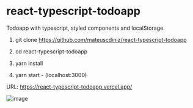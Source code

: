 # react-typescript-todoapp
Todoapp with typescript, styled components and localStorage.

1. git clone https://github.com/mateuscdiniz/react-typescript-todoapp

2. cd react-typescript-todoapp

3. yarn install

4. yarn start - (localhost:3000)

URL: https://react-typescript-todoapp.vercel.app/

![image](https://user-images.githubusercontent.com/26740302/121056833-00a80d00-c795-11eb-9983-d630d5c254e2.png)




